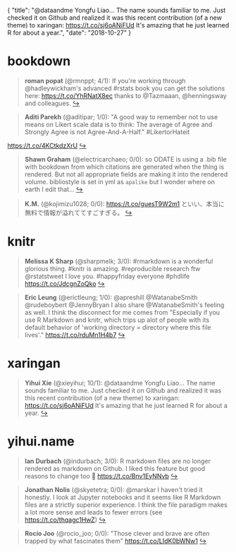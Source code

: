 {
  "title": "@dataandme Yongfu Liao... The name sounds familiar to me. Just checked it on Github and realized it was this recent contribution (of a new theme) to xaringan: https://t.co/sj6oANiFUd It's amazing that he just learned R for about a year.",
  "date": "2018-10-27"
}

# bookdown

> **roman popat** (@rmnppt; 4/1): If you're working through @hadleywickham's advanced #rstats book you can get the solutions here: https://t.co/YhRNatX8ec thanks to @Tazmaaan, @henningsway and colleagues.  [&#8618;](https://twitter.com/xieyihui/status/1055883208238268417)

<!-- -->


> **Aditi Parekh** (@aditipar; 1/0): "A good way to remember not to use means on Likert scale data is to think: The average of Agree and Strongly Agree is not Agree-And-A-Half."
#LikertorHateit 
>
https://t.co/4KCtkdzXrU  [&#8618;](https://twitter.com/xieyihui/status/1055844355133636609)

<!-- -->


> **Shawn Graham** (@electricarchaeo; 0/0): so ODATE is using a .bib file with bookdown from which citations are generated when the thing is rendered. But not all appropriate fields are making it into the rendered volume. bibliostyle is set in yml as `apalike` but I wonder where on earth I edit that...  [&#8618;](https://twitter.com/xieyihui/status/1055866391994105857)

<!-- -->


> **K.M.** (@kojimizu1028; 0/0): https://t.co/guesT9W2m1 といい、本当に無料で情報が溢れててすごすぎる。  [&#8618;](https://twitter.com/xieyihui/status/1055731166232203264)

<!-- -->


# knitr

> **Melissa K Sharp** (@sharpmelk; 3/0): #rmarkdown is a wonderful glorious thing. #knitr is amazing. #reproducible research ftw @rstatstweet I love you. #happyfriday everyone #phdlife https://t.co/JdcgnZoQko  [&#8618;](https://twitter.com/xieyihui/status/1055864778361655302)

<!-- -->


> **Eric Leung** (@erictleung; 1/0): @apreshill @WatanabeSmith @rudeboybert @JennyBryan I also share @WatanabeSmith's feeling as well. I think the disconnect for me comes from "Especially if you use R Markdown and knitr, which trips up alot of people with its default behavior of 'working directory = directory where this file lives'." https://t.co/rduMn1H4b7  [&#8618;](https://twitter.com/xieyihui/status/1055883827040542720)

<!-- -->


# xaringan

> **Yihui Xie** (@xieyihui; 10/1): @dataandme Yongfu Liao... The name sounds familiar to me. Just checked it on Github and realized it was this recent contribution (of a new theme) to xaringan:  https://t.co/sj6oANiFUd It's amazing that he just learned R for about a year.  [&#8618;](https://twitter.com/xieyihui/status/1055832862656733184)

<!-- -->


# yihui.name

> **Ian Durbach** (@indurbach; 3/0): R markdown files are no longer rendered as markdown on Github. I liked this feature but good reasons to change too 🤔 https://t.co/Bnv1EyNNvb  [&#8618;](https://twitter.com/xieyihui/status/1055739830540238848)

<!-- -->


> **Jonathan Nolis** (@skyetetra; 0/0): @marskar I haven't tried it honestly. I look at Jupyter notebooks and it seems like R Markdown files are a strictly superior experience. I think the file paradigm makes a lot more sense and leads to fewer errors (see https://t.co/thqagc1HwZ)  [&#8618;](https://twitter.com/xieyihui/status/1056021969844334592)

<!-- -->


> **Rocío Joo** (@rocio_joo; 0/0): "Those clever and brave are often trapped by what fascinates them" https://t.co/LIdK0bWNw1  [&#8618;](https://twitter.com/xieyihui/status/1055877676785909760)

<!-- -->


